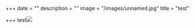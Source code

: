 +++
date = ""
description = ""
image = "/images/unnamed.jpg"
title = "test"

+++
test![](/images/unnamed.jpg)